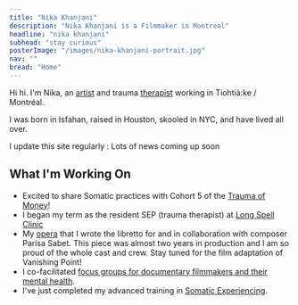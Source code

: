 ```yaml
---
title: "Nika Khanjani"
description: "Nika Khanjani is a Filmmaker in Montreal"
headline: "nika khanjani"
subhead: "stay curious"
posterImage: "/images/nika-khanjani-portrait.jpg"
nav: ""
bread: "Home"
---
```

Hi hi. I'm Nika, an [artist](/art) and trauma [therapist](/therapy) working in Tiohtià:ke / Montréal.

I was born in Isfahan, raised in Houston, skooled in NYC, and have lived all over.

I update this site regularly : Lots of news coming up soon
## What I'm Working On
- Excited to share Somatic practices with Cohort 5 of the [Trauma of Money](https://www.thetraumaofmoney.com/)!
- I began my term as the resident SEP (trauma therapist) at [Long Spell Clinic](https://www.longspell.com)
- My [opera](http://smcq.qc.ca/smcq/fr/evenement/43749/Triptyque_Mécénat_Musica_Prix_3_Femmes) that I wrote the libretto for and in collaboration with composer Parisa Sabet. This piece was almost two years in production and I am so proud of the whole cast and crew. Stay tuned for the film adaptation of Vanishing Point!
- I co-facilitated [focus groups for documentary filmmakers and their mental health](https://docorg.ca/documentary-organization-of-canada-launches-initiative-to-assess-mental-health-and-well-being-across-the-documentary-sector/).
- I've just completed my advanced training in [Somatic Experiencing](https://traumahealing.org).


